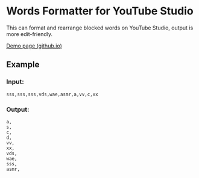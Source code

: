 # Words Formatter for YouTube Studio

This can format and rearrange blocked words on YouTube Studio, output is more edit-friendly.

[Demo page (github.io)](https://joshuatapioca.github.io/blocked-words-filter/)


## Example

### Input:
```
sss,sss,sss,vds,wae,asmr,a,vv,c,xx
```


### Output:
```
a,
s,
c,
d,
vv,
xx,
vds,
wae,
sss,
asmr,
```
